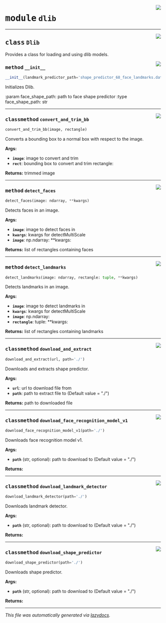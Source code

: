 <!-- markdownlint-disable -->

<a href="https://github.com/khalidelboray/cv-aid/blob/main/cv_aid/_dlib.py#L0"><img align="right" style="float:right;" src="https://img.shields.io/badge/-source-cccccc?style=flat-square"></a>

# <kbd>module</kbd> `dlib`






---

<a href="https://github.com/khalidelboray/cv-aid/blob/main/cv_aid/_dlib.py#L8"><img align="right" style="float:right;" src="https://img.shields.io/badge/-source-cccccc?style=flat-square"></a>

## <kbd>class</kbd> `Dlib`
Provides a class for loading and using dlib models. 

<a href="https://github.com/khalidelboray/cv-aid/blob/main/cv_aid/_dlib.py#L11"><img align="right" style="float:right;" src="https://img.shields.io/badge/-source-cccccc?style=flat-square"></a>

### <kbd>method</kbd> `__init__`

```python
__init__(landmark_predictor_path='shape_predictor_68_face_landmarks.dat')
```

Initializes Dlib. 

:param face_shape_path: path to face shape predictor :type face_shape_path: str 




---

<a href="https://github.com/khalidelboray/cv-aid/blob/main/cv_aid/_dlib.py#L61"><img align="right" style="float:right;" src="https://img.shields.io/badge/-source-cccccc?style=flat-square"></a>

### <kbd>classmethod</kbd> `convert_and_trim_bb`

```python
convert_and_trim_bb(image, rectangle)
```

Converts a bounding box to a normal box with respect to the image. 



**Args:**
 
 - <b>`image`</b>:  image to convert and trim 
 - <b>`rect`</b>:  bounding box to convert and trim rectangle: 



**Returns:**
 trimmed image 

---

<a href="https://github.com/khalidelboray/cv-aid/blob/main/cv_aid/_dlib.py#L24"><img align="right" style="float:right;" src="https://img.shields.io/badge/-source-cccccc?style=flat-square"></a>

### <kbd>method</kbd> `detect_faces`

```python
detect_faces(image: ndarray, **kwargs)
```

Detects faces in an image. 



**Args:**
 
 - <b>`image`</b>:  image to detect faces in 
 - <b>`kwargs`</b>:  kwargs for detectMultiScale 
 - <b>`image`</b>:  np.ndarray: **kwargs: 



**Returns:**
 list of rectangles containing faces 

---

<a href="https://github.com/khalidelboray/cv-aid/blob/main/cv_aid/_dlib.py#L42"><img align="right" style="float:right;" src="https://img.shields.io/badge/-source-cccccc?style=flat-square"></a>

### <kbd>method</kbd> `detect_landmarks`

```python
detect_landmarks(image: ndarray, rectangle: tuple, **kwargs)
```

Detects landmarks in an image. 



**Args:**
 
 - <b>`image`</b>:  image to detect landmarks in 
 - <b>`kwargs`</b>:  kwargs for detectMultiScale 
 - <b>`image`</b>:  np.ndarray: 
 - <b>`rectangle`</b>:  tuple: **kwargs: 



**Returns:**
 list of rectangles containing landmarks 

---

<a href="https://github.com/khalidelboray/cv-aid/blob/main/cv_aid/_dlib.py#L137"><img align="right" style="float:right;" src="https://img.shields.io/badge/-source-cccccc?style=flat-square"></a>

### <kbd>classmethod</kbd> `download_and_extract`

```python
download_and_extract(url, path='./')
```

Downloads and extracts shape predictor. 



**Args:**
 
 - <b>`url`</b>:  url to download file from 
 - <b>`path`</b>:  path to extract file to (Default value = "./") 



**Returns:**
 path to downloaded file 

---

<a href="https://github.com/khalidelboray/cv-aid/blob/main/cv_aid/_dlib.py#L107"><img align="right" style="float:right;" src="https://img.shields.io/badge/-source-cccccc?style=flat-square"></a>

### <kbd>classmethod</kbd> `download_face_recognition_model_v1`

```python
download_face_recognition_model_v1(path='./')
```

Downloads face recognition model v1. 



**Args:**
 
 - <b>`path`</b> (str, optional):  path to download to (Default value = "./") 



**Returns:**
 

---

<a href="https://github.com/khalidelboray/cv-aid/blob/main/cv_aid/_dlib.py#L122"><img align="right" style="float:right;" src="https://img.shields.io/badge/-source-cccccc?style=flat-square"></a>

### <kbd>classmethod</kbd> `download_landmark_detector`

```python
download_landmark_detector(path='./')
```

Downloads landmark detector. 



**Args:**
 
 - <b>`path`</b> (str, optional):  path to download to (Default value = "./") 



**Returns:**
 

---

<a href="https://github.com/khalidelboray/cv-aid/blob/main/cv_aid/_dlib.py#L92"><img align="right" style="float:right;" src="https://img.shields.io/badge/-source-cccccc?style=flat-square"></a>

### <kbd>classmethod</kbd> `download_shape_predictor`

```python
download_shape_predictor(path='./')
```

Downloads shape predictor. 



**Args:**
 
 - <b>`path`</b> (str, optional):  path to download to (Default value = "./") 



**Returns:**
 




---

_This file was automatically generated via [lazydocs](https://github.com/ml-tooling/lazydocs)._
